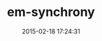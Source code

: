 ---
layout: post
title:  "em-synchrony"
repo:   "igrigorik/em-synchrony"
date:   2015-02-18 17:24:31
gemurl: http://github.com/igrigorik/em-synchrony
---